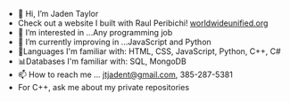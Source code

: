 - 👋 Hi, I’m Jaden Taylor
- Check out a website I built with Raul Peribichi! [worldwideunified.org](https://worldwideunified.org/)
- 👀 I’m interested in ...Any programming job
- 🌱 I’m currently improving in ...JavaScript and Python
- 📖Languages I'm familiar with: HTML, CSS, JavaScript, Python, C++, C#
- 📊Databases I'm familiar with: SQL, MongoDB
- 📫 How to reach me ... jtjadent@gmail.com, 385-287-5381
- For C++, ask me about my private repositories

<!---
JadenTaylor7/JadenTaylor7 is a ✨ special ✨ repository because its `README.md` (this file) appears on your GitHub profile.
You can click the Preview link to take a look at your changes.
--->

